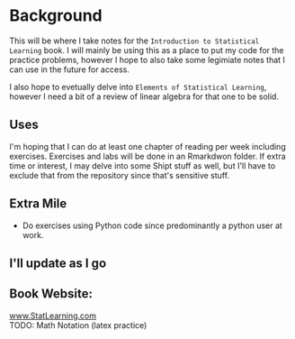# Background  
This will be where I take notes for the `Introduction to Statistical Learning` book. I will mainly be using this as a place to put my code for the practice problems, however I hope to also take some legimiate notes that I can use in the future for access. 

I also hope to evetually delve into `Elements of Statistical Learning`, however I need a bit of a review of linear algebra for that one to be solid.   


## Uses  
I'm hoping that I can do at least one chapter of reading per week including exercises. Exercises and labs will be done in an Rmarkdwon folder. If extra time or interest, I may delve into some Shipt stuff as well, but I'll have to exclude that from the repository since that's sensitive stuff.  

## Extra Mile  
* Do exercises using Python code since predominantly a python user at work. 


## I'll update as I go  

## Book Website: 
www.StatLearning.com  
TODO: Math Notation (latex practice)  